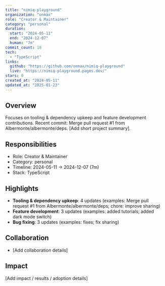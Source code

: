 ```yaml
---
title: "nimiq-playground"
organization: "onmax"
role: "Creator & Maintainer"
category: "personal"
duration:
  start: "2024-05-11"
  end: "2024-12-07"
  human: "7m"
commit_count: 18
tech:
  - "TypeScript"
links:
  github: "https://github.com/onmax/nimiq-playground"
  live: "https://nimiq-playground.pages.dev/"
stars: 0
created_at: "2024-05-11"
updated_at: "2025-01-23"
---
```

## Overview
Focuses on tooling & dependency upkeep and feature development contributions. Recent commit: Merge pull request #1 from Albermonte/albermonte/deps. [Add short project summary].

## Responsibilities
- Role: Creator & Maintainer
- Category: personal
- Timeline: 2024-05-11 -> 2024-12-07 (7m)
- Stack: TypeScript

## Highlights
- **Tooling & dependency upkeep**: 4 updates (examples: Merge pull request #1 from Albermonte/albermonte/deps; chore: improve sharing)
- **Feature development**: 3 updates (examples: added tutorials; added dark mode switch)
- **Bug fixing**: 3 updates (examples: fixes; fix sharing)

## Collaboration
- [Add collaboration details]

## Impact
[Add impact / results / adoption details]
